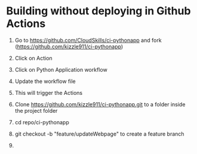 # Building without deploying in Github Actions

1. Go to https://github.com/CloudSkills/ci-pythonapp and fork (https://github.com/kizzle911/ci-pythonapp)
2. Click on Action
3. Click on Python Application workflow
4. Update the workflow file
5. This will trigger the Actions

6. Clone https://github.com/kizzle911/ci-pythonapp.git to a folder inside the project folder
7. cd repo/ci-pythonapp
8. git checkout -b "feature/updateWebpage" to create a feature branch
9. 

